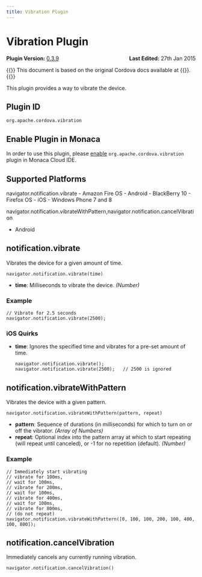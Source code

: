 ```yaml
---
title: Vibration Plugin
---
```


# Vibration Plugin

<div>
  <div  style="float: left;" align="left"><b>Plugin Version: </b><a href="https://github.com/apache/cordova-plugin-vibration/blob/master/RELEASENOTES.md#039-jun-05-2014">0.3.9</a></div>   
  <div align="right" style="float: right;"><b>Last Edited:</b> 27th Jan 2015</div>
  <br/>
</div>

{{<note>}}
This document is based on the original Cordova docs available at {{<link title="Cordova Docs" href="https://github.com/apache/cordova-plugin-vibration">}}.
{{</note>}}

This plugin provides a way to vibrate the device.

Plugin ID
---------

    org.apache.cordova.vibration

Enable Plugin in Monaca
-----------------------

In order to use this plugin, please [enable](/en/monaca_ide/manual/dependencies/cordova_plugin/#add-plugins)
`org.apache.cordova.vibration` plugin in Monaca Cloud IDE.

Supported Platforms
-------------------

navigator.notification.vibrate - Amazon Fire OS - Android - BlackBerry
10 - Firefox OS - iOS - Windows Phone 7 and 8

navigator.notification.vibrateWithPattern,navigator.notification.cancelVibration
- Android

notification.vibrate
--------------------

Vibrates the device for a given amount of time.

    navigator.notification.vibrate(time)

-   **time**: Milliseconds to vibrate the device. *(Number)*

### Example

    // Vibrate for 2.5 seconds
    navigator.notification.vibrate(2500);

### iOS Quirks

-   **time**: Ignores the specified time and vibrates for a pre-set
    amount of time.

        navigator.notification.vibrate();
        navigator.notification.vibrate(2500);   // 2500 is ignored

notification.vibrateWithPattern
-------------------------------

Vibrates the device with a given pattern.

    navigator.notification.vibrateWithPattern(pattern, repeat)

-   **pattern**: Sequence of durations (in milliseconds) for which to
    turn on or off the vibrator. *(Array of Numbers)*
-   **repeat**: Optional index into the pattern array at which to start
    repeating (will repeat until canceled), or -1 for no repetition
    (default). *(Number)*

### Example

    // Immediately start vibrating
    // vibrate for 100ms,
    // wait for 100ms,
    // vibrate for 200ms,
    // wait for 100ms,
    // vibrate for 400ms,
    // wait for 100ms,
    // vibrate for 800ms,
    // (do not repeat)
    navigator.notification.vibrateWithPattern([0, 100, 100, 200, 100, 400, 100, 800]);

notification.cancelVibration
----------------------------

Immediately cancels any currently running vibration.

    navigator.notification.cancelVibration()
